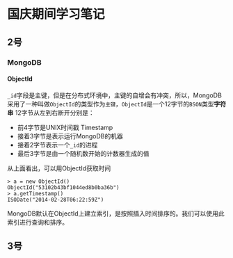 # 国庆期间学习笔记
## 2号
### MongoDB
#### ObjectId
`_id`字段是主键，但是在分布式环境中，主键的自增会有冲突，所以，MongoDB采用了一种叫做`ObjectId`的类型作为`主键`，`ObjectId`是一个12字节的`BSON`类型**字符串**
12字节从左到右断开分别是：
- 前4字节是UNIX时间戳 Timestamp
- 接着3字节是表示运行MongoDB的机器
- 接着2字节表示一个`_id`的进程
- 最后3字节是由一个随机数开始的计数器生成的值

从上面看出，可以用ObjectId获取时间

```
> a = new ObjectId()
ObjectId("53102b43bf1044ed8b0ba36b")
> a.getTimestamp()
ISODate("2014-02-28T06:22:59Z")
```
MongoDB默认在ObjectId上建立索引，是按照插入时间排序的。我们可以使用此索引进行查询和排序。
## 3号